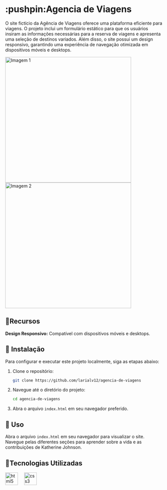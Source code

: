 <h1>:pushpin:Agencia de Viagens</h1>

O site fictício da Agência de Viagens oferece uma plataforma eficiente para viagens. O projeto inclui um formulário estático para que os usuários insiram as informações necessárias para a reserva de viagens e apresenta uma seleção de destinos variados. Além disso, o site possui um design responsivo, garantindo uma experiência de navegação otimizada em dispositivos móveis e desktops.


<div align="left">
  <img src="https://github.com/user-attachments/assets/456f9dba-1f64-479d-b99d-7ed60a54c48a" alt="Imagem 1" style="width: 400px; height: 400px;">
  <img src="  https://github.com/user-attachments/assets/f2f00788-fba9-47f4-b466-ebf8ab6ee9e0
" alt="Imagem 2" style="width: 400px; height: 400px;">
</div>


## :floppy_disk:Recursos



 **Design Responsivo:** Compatível com dispositivos móveis e desktops.


## :key: Instalação

Para configurar e executar este projeto localmente, siga as etapas abaixo:

1. Clone o repositório:
    ```bash
    git clone https://github.com/larialv12/agencia-de-viagens
    ```

2. Navegue até o diretório do projeto:
    ```bash
    cd agencia-de-viagens
    ```

3. Abra o arquivo `index.html` em seu navegador preferido.

## :dart: Uso

Abra o arquivo `index.html` em seu navegador para visualizar o site. Navegue pelas diferentes seções para aprender sobre a vida e as contribuições de Katherine Johnson.

## :round_pushpin:Tecnologias Utilizadas

<div align="left">
  <img src="https://cdn.jsdelivr.net/gh/devicons/devicon/icons/html5/html5-original.svg" height="40" alt="html5 logo"  />
  <img width="12" />
  <img src="https://cdn.jsdelivr.net/gh/devicons/devicon/icons/css3/css3-original.svg" height="40" alt="css3 logo"  />
  <img width="12" />
  
</div>

